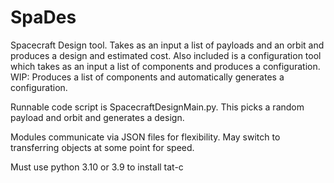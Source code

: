 # SpaDes

Spacecraft Design tool. Takes as an input a list of payloads and an orbit and produces a design and estimated cost. 
Also included is a configuration tool which takes as an input a list of components and produces a configuration.
WIP: Produces a list of components and automatically generates a configuration.

Runnable code script is SpacecraftDesignMain.py. This picks a random payload and orbit and generates a design.

Modules communicate via JSON files for flexibility. May switch to transferring objects at some point for speed.

Must use python 3.10 or 3.9 to install tat-c
